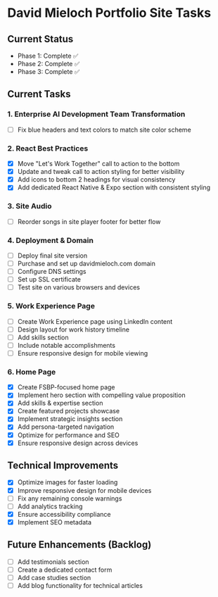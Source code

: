 # David Mieloch Portfolio Site Tasks

## Current Status
- Phase 1: Complete ✅
- Phase 2: Complete ✅
- Phase 3: Complete ✅

## Current Tasks

### 1. Enterprise AI Development Team Transformation
- [ ] Fix blue headers and text colors to match site color scheme

### 2. React Best Practices
- [x] Move "Let's Work Together" call to action to the bottom
- [x] Update and tweak call to action styling for better visibility
- [x] Add icons to bottom 2 headings for visual consistency
- [x] Add dedicated React Native & Expo section with consistent styling

### 3. Site Audio
- [ ] Reorder songs in site player footer for better flow

### 4. Deployment & Domain
- [ ] Deploy final site version
- [ ] Purchase and set up davidmieloch.com domain
- [ ] Configure DNS settings
- [ ] Set up SSL certificate
- [ ] Test site on various browsers and devices

### 5. Work Experience Page
- [ ] Create Work Experience page using LinkedIn content
- [ ] Design layout for work history timeline
- [ ] Add skills section
- [ ] Include notable accomplishments
- [ ] Ensure responsive design for mobile viewing

### 6. Home Page
- [x] Create FSBP-focused home page
- [x] Implement hero section with compelling value proposition
- [x] Add skills & expertise section
- [x] Create featured projects showcase
- [x] Implement strategic insights section
- [x] Add persona-targeted navigation
- [x] Optimize for performance and SEO
- [x] Ensure responsive design across devices

## Technical Improvements
- [x] Optimize images for faster loading
- [x] Improve responsive design for mobile devices
- [ ] Fix any remaining console warnings
- [ ] Add analytics tracking
- [x] Ensure accessibility compliance
- [x] Implement SEO metadata

## Future Enhancements (Backlog)
- [ ] Add testimonials section
- [ ] Create a dedicated contact form
- [ ] Add case studies section
- [ ] Add blog functionality for technical articles